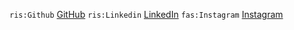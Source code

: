 


`ris:Github` [GitHub](https://github.com/NicholasMcCarthy/)
`ris:Linkedin` [LinkedIn](https://www.linkedin.com/in/nicholas-mccarthy-5a678a34/)
`fas:Instagram` [Instagram](www.instagram.com)

